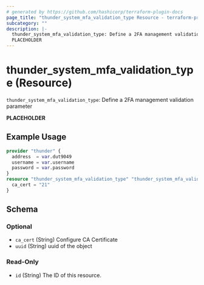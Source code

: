 ```yaml
---
# generated by https://github.com/hashicorp/terraform-plugin-docs
page_title: "thunder_system_mfa_validation_type Resource - terraform-provider-thunder"
subcategory: ""
description: |-
  thunder_system_mfa_validation_type: Define a 2FA management validation parameter
  PLACEHOLDER
---
```


# thunder_system_mfa_validation_type (Resource)

`thunder_system_mfa_validation_type`: Define a 2FA management validation parameter

__PLACEHOLDER__

## Example Usage

```terraform
provider "thunder" {
  address  = var.dut9049
  username = var.username
  password = var.password
}
resource "thunder_system_mfa_validation_type" "thunder_system_mfa_validation_type" {
  ca_cert = "21"
}
```

<!-- schema generated by tfplugindocs -->
## Schema

### Optional

- `ca_cert` (String) Configure CA Certificate
- `uuid` (String) uuid of the object

### Read-Only

- `id` (String) The ID of this resource.



